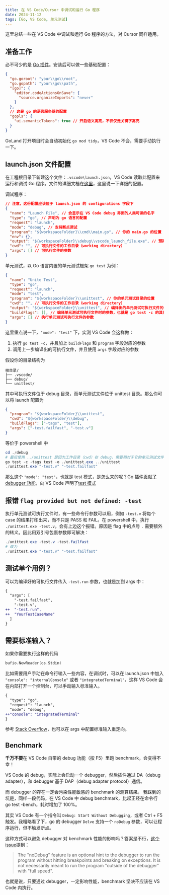```yaml
---
title: 在 VS Code/Cursor 中调试和运行 Go 程序
date: 2024-11-12
tags: [Go, VS Code, 单元测试]
---
```


这里总结一些在 VS Code 中调试和运行 Go 程序的方法，对 Cursor 同样适用。

## 准备工作

必不可少的是 [Go 插件](https://marketplace.visualstudio.com/items?itemName=golang.Go)。安装后可以做一些基础配置：

```json
{
  "go.goroot": "your\\go\\root",
  "go.gopath": "your\\go\\path",
  "[go]": {
    "editor.codeActionsOnSave": {
      "source.organizeImports": "never"
    }
  },
  // 这是 go 的语言服务器的配置
  "gopls": {
    "ui.semanticTokens": true // 开启语义高亮，不仅仅是关键字高亮
  }
}
```

GoLand 打开项目时会自动初始化 `go mod tidy`，VS Code 不会，需要手动执行一下。

## launch.json 文件配置

在工程根目录下新建这个文件：`.vscode\launch.json`，VS Code 读取此配置来运行和调试 Go 程序。文件的详细文档在[这里](https://go.microsoft.com/fwlink/?linkid=830387)，这里说一下详细的配置。

调试程序：

```json
// 注意，这份配置应该位于 launch.json 的 configurations 字段下
{
  "name": "Launch File", // 会显示在 VS Code debug 界面的人类可读的名字
  "type": "go", // 声明为 go 语言的配置
  "request": "launch",
  "mode": "debug", // 支持断点调试
  "program": "${workspaceFolder}\\cmd\\main.go", // 你的 main.go 的位置
  "env": {},
  "output": "${workspaceFolder}\\debug\\vscode_launch_file.exe", // 预期输出编译后可执行文件的位置
  "cwd": "", // 可执行文件的工作目录（working directory）
  "args": [] // 可执行文件的参数
}
```

单元测试，以 Go 语言内置的单元测试框架 `go test` 为例：

```json
{
  "name": "Unite Test",
  "type": "go",
  "request": "launch",
  "mode": "test",
  "program": "${workspaceFolder}\\unittest", // 你的单元测试目录的位置
  "cwd": "", // 可执行文件的工作目录（working directory）
  "output": "${workspaceFolder}\\unittest", // 编译出的单元测试可执行文件的位置
  "buildFlags": [], // 编译单元测试可执行文件时的参数，也就是 go test -c 的其他参数
  "args": [] // 执行单元测试可执行文件的参数
}
```

这里重点说一下，`"mode": "test"` 下，实测 VS Code 会这样做：

1. 执行 `go test -c`，并且加上 `buildFlags` 和 `program` 字段对应的参数
2. 调用上一步编译出的可执行文件，并且使用 `args` 字段对应的参数

假设你的目录结构为

```
根目录/
├── .vscode/
├── debug/
└── unittest/
```

其中可执行文件位于 debug 目录，而单元测试文件位于 unittest 目录。那么你可以将 launch 配置为

```json
{
  "program": "${workspaceFolder}\\unittest",
  "cwd": "${workspaceFolder}\\debug",
  "buildFlags": ["-tags", "test"],
  "args": ["-test.failfast", "-test.v"]
}
```

等价于 powershell 中

```powershell
cd ./debug
# 最后使用 ../unittest 是因为工作目录（cwd）在 debug，需要相对于它的单元测试文件的目录
go test -c -tags test -o ./unittest.exe ../unittest
./unittest.exe "-test.v" "-test.failfast"
```

那么这个 `"mode": "test"`，也就是 test 模式，是怎么来的呢？Go 插件[贡献了 debugger 功能](https://code.visualstudio.com/api/references/contribution-points#contributes.debuggers)，向 VS Code 声明了[test 模式](https://github.com/golang/vscode-go/blob/5e506ea7347210ea5003a87f929394b299102962/extension/package.json#L632)

## 报错 `flag provided but not defined: -test`

执行单元测试可执行文件时，有一些命令行参数可以用，例如 `-test.v` 将每个 case 的结果打印出来，而不只是 PASS 和 FAIL。在 powershell 中，执行 `./unittest.exe -test.v`，会有上边这个报错。原因是 flag 中的点号 `.` 需要额外的转义。因此用双引号包裹参数即可解决：

```powershell
./unittest.exe -test.v -test.failfast
# 改为
./unittest.exe "-test.v" "-test.failfast"
```

## 测试单个用例？

可以为编译好的可执行文件传入 `-test.run` 参数，也就是加到 args 中：

```diff
{
  "args": [
    "-test.failfast",
    "-test.v",
++  "-test.run",
++  "YourTestCaseName"
  ]
}
```

## 需要标准输入？

如果你需要执行这样的代码

```go
bufio.NewReader(os.Stdin)
```

比如需要用户手动在命令行输入一些内容，在调试时，可以在 launch.json 中加入 `"console": "internalConsole"` 或者 `"integratedTerminal"`，这样 VS Code 会在内部打开一个控制台，可以手动输入标准输入。

```diff
{
  "type": "go",
  "request": "launch",
  "mode": "debug",
++"console": "integratedTerminal"
}
```

参考 [Stack Overflow](https://stackoverflow.com/questions/64786161/use-input-stdin-in-debug-console-vscode)，也可以在 args 中配置标准输入重定向。

## Benchmark

**千万不要**在 VS Code 自带的 debug 功能（按 F5）里跑 benchmark，会变得不幸！

VS Code 的 debug，实际上会启动一个 debugger，然后插件通过 DA（debug adapter），和 debugger 基于 DAP（debug adapter protocol）通信。

而 debugger 的存在一定会污染性能敏感的 benchmark 的测算结果。
我踩到的坑是，同样一段代码，在 VS Code 中 debug benchmark，比起正经在命令行 go test -bench，耗时增加了 100%。

其实 VS Code 有一个指令叫 `Debug: Start Without Debugging`，或者 Ctrl + F5 触发。我粗略看了下，go 的 debugger `Delve` 支持一个 `noDebug` 参数，可以让程序运行，但不触发断点。

这种方式可以避免 debugger 对 benchmark 性能的影响吗？答案是不行，[这个 issue](https://github.com/golang/vscode-go/issues/1111)提到：

> The "noDebug" feature is an optional hint to the debugger to run the program without hitting breakpoints and breaking on exceptions. It is not necessarily meant to run the program "outside of the debugger" with "full speed".

也就是说，只要通过 debugger，一定影响性能，benchmark 坚决不应该在 VS Code 内执行。

